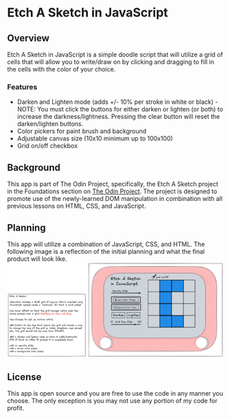 # Etch A Sketch in JavaScript

## Overview
Etch A Sketch in JavaScript is a simple doodle script that will utilize a grid of cells that will allow you to write/draw on by clicking and dragging to fill in the cells with the color of your choice.

### Features
* Darken and Lighten mode (adds +/- 10% per stroke in white or black) -NOTE: You must click the buttons for either darken or lighten (or both) to increase the darkness/lightness. Pressing the clear button will reset the darken/lighten buttons.
* Color pickers for paint brush and background
* Adjustable canvas size (10x10 minimum up to 100x100)
* Grid on/off checkbox

## Background
This app is part of The Odin Project, specifically, the Etch A Sketch project in the Foundations section on [The Odin Project](https://www.theodinproject.com). The project is designed to promote use of the newly-learned DOM manipulation in combination with all previous lessons on HTML, CSS, and JavaScript. 

## Planning
This app will utilize a combination of JavaScript, CSS, and HTML. The following image is a reflection of the initial planning and what the final product will look like. ![Excalidraw Planning](./pictures/etch-a-sketch-planning.png) 

## License
This app is open source and you are free to use the code in any manner you choose. The only exception is you may not use any portion of my code for profit. 